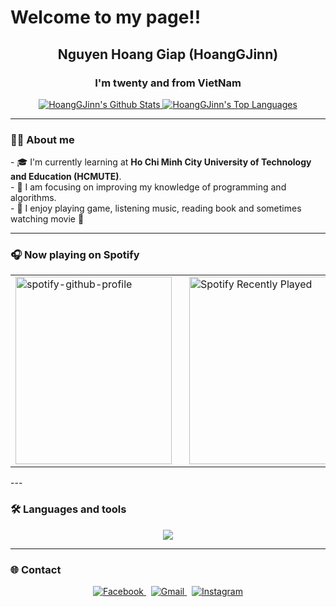 <p align="center">
  <h1>Welcome to my page!!</h1>
</p>

<div id="user-content-toc" align="center">
  <h2 align="center">Nguyen Hoang Giap (HoangGJinn)</h1>
  <h3 align="center">I'm twenty and from VietNam</h3>
</div>

<div align="center">
  <p align="center">
    <a href="https://github.com/anuraghazra/github-readme-stats">
      <img alt="HoangGJinn's Github Stats" src="https://github-readme-stats.vercel.app/api?username=HoangGJinn&show_icons=true&count_private=true&theme=react&hide_border=true&bg_color=0D1117" />
    </a>
    <a href="https://github.com/anuraghazra/github-readme-stats">
      <img alt="HoangGJinn's Top Languages" src="https://github-readme-stats.vercel.app/api/top-langs/?username=HoangGJinn&langs_count=6&layout=compact&theme=react&hide_border=true&bg_color=0D1117" />
    </a>
  </p>
</div>

---

### 👨‍💻 About me

<p>
  - 🎓 I'm currently learning at <b>Ho Chi Minh City University of Technology and Education (HCMUTE)</b>.
  <br/>
  - 🌱 I am focusing on improving my knowledge of programming and algorithms.
  <br/>
  - 🎸 I enjoy playing game, listening music, reading book and sometimes watching movie 🎥
</p>

---
### 🎧 Now playing on Spotify
<table align="center">
  <tr>
    <td style="padding-right: 20px;"> <a href="https://github.com/kittinan/spotify-github-profile">
        <img src="https://spotify-github-profile.kittinanx.com/api/view?uid=xvhvta8gzgoncda93br6fzlwv&cover_image=true&theme=default&show_offline=false&background_color=ffffff&interchange=false&bar_color=53b14f&bar_color_cover=false"
             alt="spotify-github-profile"
             width="250"
             height="300"/>
      </a>
    </td>
    <td> <img src="https://spotify-recently-played-readme.vercel.app/api?user=xvhvta8gzgoncda93br6fzlwv"
           alt="Spotify Recently Played"
           width="250"
           height="300"/>
    </td>
  </tr>
</table>
---

### 🛠️ Languages and tools

<p align="center">
  <a href="https://skillicons.dev">
    <img src="https://skillicons.dev/icons?i=cpp,java,cs,js,html,css,bootstrap,vscode,visualstudio,git,github,spotify" />
  </a>
</p>

---

### 🌐 Contact

<p align="center">
  <a href="https://www.facebook.com/hoanggiap1803">
    <img src="https://img.shields.io/badge/Facebook-1877F2?style=for-the-badge&logo=facebook&logoColor=white" alt="Facebook">
  </a>
  &nbsp;
  <a href="mailto:nguyenhoanggiap2005@gmail.com">
    <img src="https://img.shields.io/badge/Gmail-D14836?style=for-the-badge&logo=gmail&logoColor=white" alt="Gmail">
  </a>
  &nbsp;
  <a href="https://www.instagram.com/marrflan">
    <img src="https://img.shields.io/badge/Instagram-E4405F?style=for-the-badge&logo=instagram&logoColor=white" alt="Instagram">
  </a>
</p>
